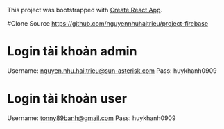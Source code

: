 This project was bootstrapped with [Create React App](https://github.com/facebook/create-react-app).

#Clone Source
https://github.com/nguyennhuhaitrieu/project-firebase

# Login tài khoản admin 
Username:  nguyen.nhu.hai.trieu@sun-asterisk.com
Pass: huykhanh0909

# Login tài khoản user
Username:  tonny89banh@gmail.com
Pass: huykhanh0909


